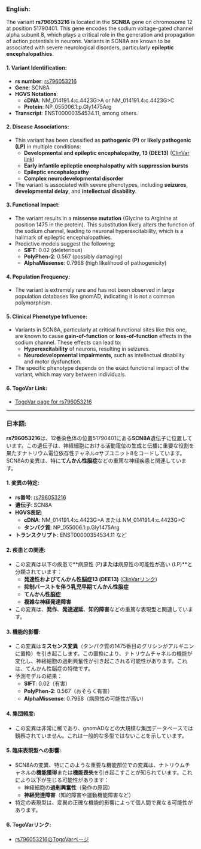 ### English:
The variant **rs796053216** is located in the **SCN8A** gene on chromosome 12 at position 51790401. This gene encodes the sodium voltage-gated channel alpha subunit 8, which plays a critical role in the generation and propagation of action potentials in neurons. Variants in SCN8A are known to be associated with severe neurological disorders, particularly **epileptic encephalopathies**.

#### 1. **Variant Identification**:
   - **rs number**: [rs796053216](https://identifiers.org/dbsnp/rs796053216)
   - **Gene**: SCN8A
   - **HGVS Notations**:
     - **cDNA**: NM_014191.4:c.4423G>A or NM_014191.4:c.4423G>C
     - **Protein**: NP_055006.1:p.Gly1475Arg
   - **Transcript**: ENST00000354534.11, among others.

#### 2. **Disease Associations**:
   - This variant has been classified as **pathogenic (P)** or **likely pathogenic (LP)** in multiple conditions:
     - **Developmental and epileptic encephalopathy, 13 (DEE13)** ([ClinVar link](https://www.ncbi.nlm.nih.gov/clinvar/variation/207119))
     - **Early infantile epileptic encephalopathy with suppression bursts**
     - **Epileptic encephalopathy**
     - **Complex neurodevelopmental disorder**
   - The variant is associated with severe phenotypes, including **seizures**, **developmental delay**, and **intellectual disability**.

#### 3. **Functional Impact**:
   - The variant results in a **missense mutation** (Glycine to Arginine at position 1475 in the protein). This substitution likely alters the function of the sodium channel, leading to neuronal hyperexcitability, which is a hallmark of epileptic encephalopathies.
   - Predictive models suggest the following:
     - **SIFT**: 0.02 (deleterious)
     - **PolyPhen-2**: 0.567 (possibly damaging)
     - **AlphaMissense**: 0.7968 (high likelihood of pathogenicity)

#### 4. **Population Frequency**:
   - The variant is extremely rare and has not been observed in large population databases like gnomAD, indicating it is not a common polymorphism.

#### 5. **Clinical Phenotype Influence**:
   - Variants in SCN8A, particularly at critical functional sites like this one, are known to cause **gain-of-function** or **loss-of-function** effects in the sodium channel. These effects can lead to:
     - **Hyperexcitability** of neurons, resulting in seizures.
     - **Neurodevelopmental impairments**, such as intellectual disability and motor dysfunction.
   - The specific phenotype depends on the exact functional impact of the variant, which may vary between individuals.

#### 6. **TogoVar Link**:
   - [TogoVar page for rs796053216](https://togovar.org/variant/12-51790401-G-A)

---

### 日本語:
**rs796053216**は、12番染色体の位置51790401にある**SCN8A**遺伝子に位置しています。この遺伝子は、神経細胞における活動電位の生成と伝播に重要な役割を果たすナトリウム電位依存性チャネルαサブユニット8をコードしています。SCN8Aの変異は、特に**てんかん性脳症**などの重篤な神経疾患と関連しています。

#### 1. **変異の特定**:
   - **rs番号**: [rs796053216](https://identifiers.org/dbsnp/rs796053216)
   - **遺伝子**: SCN8A
   - **HGVS表記**:
     - **cDNA**: NM_014191.4:c.4423G>A または NM_014191.4:c.4423G>C
     - **タンパク質**: NP_055006.1:p.Gly1475Arg
   - **トランスクリプト**: ENST00000354534.11 など

#### 2. **疾患との関連**:
   - この変異は以下の疾患で**病原性 (P)**または**病原性の可能性が高い (LP)**と分類されています：
     - **発達性およびてんかん性脳症13 (DEE13)** ([ClinVarリンク](https://www.ncbi.nlm.nih.gov/clinvar/variation/207119))
     - **抑制バーストを伴う乳児早期てんかん性脳症**
     - **てんかん性脳症**
     - **複雑な神経発達障害**
   - この変異は、**発作**、**発達遅延**、**知的障害**などの重篤な表現型と関連しています。

#### 3. **機能的影響**:
   - この変異は**ミスセンス変異**（タンパク質の1475番目のグリシンがアルギニンに置換）を引き起こします。この置換により、ナトリウムチャネルの機能が変化し、神経細胞の過剰興奮性が引き起こされる可能性があります。これは、てんかん性脳症の特徴です。
   - 予測モデルの結果：
     - **SIFT**: 0.02（有害）
     - **PolyPhen-2**: 0.567（おそらく有害）
     - **AlphaMissense**: 0.7968（病原性の可能性が高い）

#### 4. **集団頻度**:
   - この変異は非常に稀であり、gnomADなどの大規模な集団データベースでは観察されていません。これは一般的な多型ではないことを示しています。

#### 5. **臨床表現型への影響**:
   - SCN8Aの変異、特にこのような重要な機能部位での変異は、ナトリウムチャネルの**機能獲得**または**機能喪失**を引き起こすことが知られています。これにより以下が生じる可能性があります：
     - 神経細胞の**過剰興奮性**（発作の原因）
     - **神経発達障害**（知的障害や運動機能障害など）
   - 特定の表現型は、変異の正確な機能的影響によって個人間で異なる可能性があります。

#### 6. **TogoVarリンク**:
   - [rs796053216のTogoVarページ](https://togovar.org/variant/12-51790401-G-A)